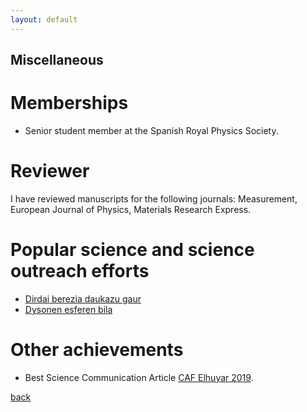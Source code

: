 ```yaml
---
layout: default
---
```


## Miscellaneous

# Memberships

- Senior student member at the Spanish Royal Physics Society.

# Reviewer

I have reviewed manuscripts for the following journals: Measurement, European Journal of Physics, Materials Research Express.

# Popular science and science outreach efforts

- [Dirdai berezia daukazu gaur](https://aldizkaria.elhuyar.eus/gai-librean/dirdai-berezia-daukazu-gaur/)
- [Dysonen esferen bila](https://aldizkaria.elhuyar.eus/site_media/pdf/62-66_CAF-ELH_1_art_orokorra_Dysonen_esferen_bila.pdf)

# Other achievements

- Best Science Communication Article [CAF Elhuyar 2019](https://www.elhuyar.eus/en/site/projects/caf-elhuyar-en/prize-winners).

[back](./)
